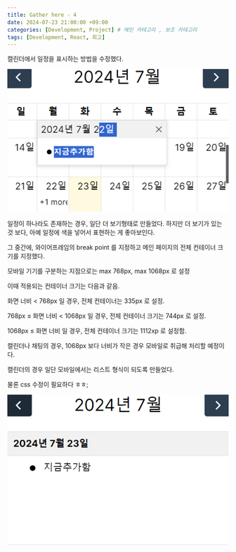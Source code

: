 ```yaml
---
title: Gather here - 4
date: 2024-07-23 21:00:00 +09:00
categories: [Development, Project] # 메인 카테고리 , 보조 카테고리
tags: [Development, React, 회고]
---
```


캘린더에서 일정을 표시하는 방법을 수정했다.

![캘린더 월력 형태](../assets/img/posts/2024-07-23-gather_here-4-1.png)

일정이 하나라도 존재하는 경우, 일단 더 보기형태로 만들었다.
하지만 더 보기가 있는 것 보다, 아예 일정에 색을 넣어서 표현하는 게 좋아보인다.

그 중간에, 와이어프레임의 break point 를 지정하고 메인 페이지의 전체 컨테이너 크기를 지정했다.

모바일 기기를 구분하는 지점으로는 max 768px, max 1068px 로 설정

이때 적용되는 컨테이너 크기는 다음과 같음.

화면 너비 < 768px 일 경우, 전체 컨테이너는 335px 로 설정.

768px ≤ 화면 너비 < 1068px 일 경우, 전체 컨테이너 크기는 744px 로 설정.

1068px ≤ 화면 너비 일 경우, 전체 컨테이너 크기는 1112xp 로 설정함.

캘린더나 채팅의 경우, 1068px 보다 너비가 작은 경우 모바일로 취급해 처리할 예정이다.

캘린더의 경우 일단 모바일에서는 리스트 형식이 되도록 만들었다.

물론 css 수정이 필요하다 ㅎㅎ;

![캘린더 리스트 형태](../assets/img/posts/2024-07-23-gather_here-4-2.png)

